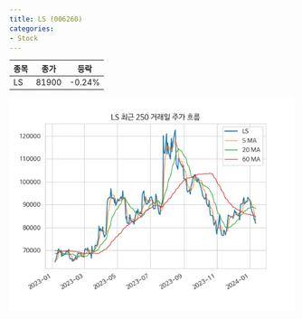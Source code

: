 ```yaml
---
title: LS (006260)
categories:
- Stock
---
```


|종목|종가|등락|
|----|----|----|
|LS|81900|-0.24%|

<!-- more -->

![006260](/assets/images/stock/006260.png)